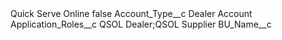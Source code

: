 <?xml version="1.0" encoding="UTF-8"?>
<CustomMetadata xmlns="http://soap.sforce.com/2006/04/metadata" xmlns:xsi="http://www.w3.org/2001/XMLSchema-instance" xmlns:xsd="http://www.w3.org/2001/XMLSchema">
    <label>Quick Serve Online</label>
    <protected>false</protected>
    <values>
        <field>Account_Type__c</field>
        <value xsi:type="xsd:string">Dealer Account</value>
    </values>
    <values>
        <field>Application_Roles__c</field>
        <value xsi:type="xsd:string">QSOL Dealer;QSOL Supplier</value>
    </values>
    <values>
        <field>BU_Name__c</field>
        <value xsi:nil="true"/>
    </values>
</CustomMetadata>
